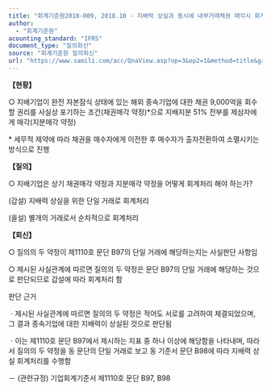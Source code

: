 ```yaml
---
title: "회계기준원2018-009, 2018.10 - 지배력 상실과 동시에 내부거래채권 매각시 회계처리"
author:
  - "회계기준원"
acounting_standard: "IFRS"
document_type: "질의회신"
source: "회계기준원 질의회신"
url: "https://www.samili.com/acc/QnaView.asp?op=3&op2=1&method=title&group=2122-15;1&orgcode=0&searchword=&page=12&code=%ED%9A%8C%EA%B3%84%EA%B8%B0%EC%A4%80%EC%9B%902018%2D009%3A201810"
---
```

**【현황】**

○ 지배기업이 완전 자본잠식 상태에 있는 해외 종속기업에 대한 채권 9,000억을 회수할 권리를 사실상 포기하는 조건(채권매각 약정)\*으로 지배지분 51% 전부를 제삼자에게 매각(지분매각 약정)

\* 세무적 제약에 따라 채권을 매수자에게 이전한 후 매수자가 출자전환하여 소멸시키는 방식으로 진행

  
**【질의】**

○ 지배기업은 상기 채권매각 약정과 지분매각 약정을 어떻게 회계처리 해야 하는가?

(갑설) 지배력 상실을 위한 단일 거래로 회계처리

(을설) 별개의 거래로서 순차적으로 회계처리

  
  

**【회신】**

○ 질의의 두 약정이 제1110호 문단 B97의 단일 거래에 해당하는지는 사실판단 사항임

○ 제시된 사실관계에 따르면 질의의 두 약정은 문단 B97의 단일 거래에 해당하는 것으로 판단되므로 갑설에 따라 회계처리 함

  

판단 근거

ㆍ제시된 사실관계에 따르면 질의의 두 약정은 적어도 서로를 고려하여 체결되었으며, 그 결과 종속기업에 대한 지배력이 상실된 것으로 판단됨

ㆍ이는 제1110호 문단 B97에서 제시하는 지표 중 하나 이상에 해당함을 나타내며, 따라서 질의의 두 약정을 동 문단의 단일 거래로 보고 동 기준서 문단 B98에 따라 지배력 상실 회계처리를 수행함

－ (관련규정) 기업회계기준서 제1110호 문단 B97, B98
